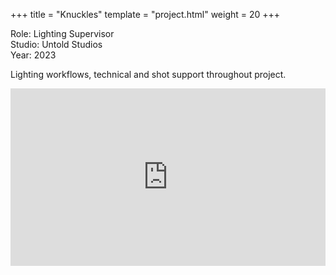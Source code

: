 +++
title = "Knuckles"
template = "project.html"
weight = 20
+++

Role: Lighting Supervisor  
Studio: Untold Studios  
Year: 2023  

Lighting workflows, technical and shot support throughout project.

<div style="padding:56.25% 0 0 0;position:relative;"><iframe src="https://player.vimeo.com/video/998337733?h=66318cbf23&amp;badge=0&amp;autopause=0&amp;player_id=0&amp;app_id=58479" frameborder="0" allow="autoplay; fullscreen; picture-in-picture; clipboard-write" style="position:absolute;top:0;left:0;width:100%;height:100%;" title="knuckles"></iframe></div><script src="https://player.vimeo.com/api/player.js"></script>
